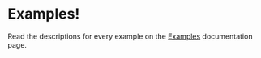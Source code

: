 # Examples!

Read the descriptions for every example on the [Examples](../docs/introduction/Examples.md) documentation page.
